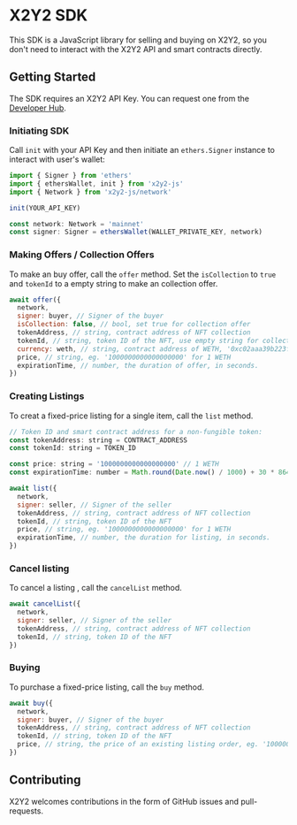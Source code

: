 # X2Y2 SDK

This SDK is a JavaScript library for selling and buying on X2Y2, so you don't need to interact with the X2Y2 API and smart contracts directly.

## Getting Started

The SDK requires an X2Y2 API Key. You can request one from the [Developer Hub](https://discord.gg/YhXfARtEmA).

### Initiating SDK

Call `init` with your API Key and then initiate an `ethers.Signer` instance to interact with user's wallet:

```JavaScript
import { Signer } from 'ethers'
import { ethersWallet, init } from 'x2y2-js'
import { Network } from 'x2y2-js/network'

init(YOUR_API_KEY)

const network: Network = 'mainnet'
const signer: Signer = ethersWallet(WALLET_PRIVATE_KEY, network)
```

### Making Offers / Collection Offers

To make an buy offer, call the `offer` method. Set the `isCollection` to `true` and `tokenId` to a empty string to make an collection offer.

```JavaScript
await offer({
  network,
  signer: buyer, // Signer of the buyer
  isCollection: false, // bool, set true for collection offer
  tokenAddress, // string, contract address of NFT collection
  tokenId, // string, token ID of the NFT, use empty string for collection offer
  currency: weth, // string, contract address of WETH, '0xc02aaa39b223fe8d0a0e5c4f27ead9083c756cc2'
  price, // string, eg. '1000000000000000000' for 1 WETH
  expirationTime, // number, the duration of offer, in seconds.
})
```

### Creating Listings

To creat a fixed-price listing for a single item, call the `list` method.

```JavaScript
// Token ID and smart contract address for a non-fungible token:
const tokenAddress: string = CONTRACT_ADDRESS
const tokenId: string = TOKEN_ID

const price: string = '1000000000000000000' // 1 WETH
const expirationTime: number = Math.round(Date.now() / 1000) + 30 * 86400 // 30 days

await list({
  network,
  signer: seller, // Signer of the seller
  tokenAddress, // string, contract address of NFT collection
  tokenId, // string, token ID of the NFT
  price, // string, eg. '1000000000000000000' for 1 WETH
  expirationTime, // number, the duration for listing, in seconds.
})
```

### Cancel listing

To cancel a listing , call the `cancelList` method.

```JavaScript
await cancelList({
  network,
  signer: seller, // Signer of the seller
  tokenAddress, // string, contract address of NFT collection
  tokenId, // string, token ID of the NFT
})
```

### Buying

To purchase a fixed-price listing, call the `buy` method.

```JavaScript
await buy({
  network,
  signer: buyer, // Signer of the buyer
  tokenAddress, // string, contract address of NFT collection
  tokenId, // string, token ID of the NFT
  price, // string, the price of an existing listing order, eg. '1000000000000000000' for 1 WETH
})
```

## Contributing

X2Y2 welcomes contributions in the form of GitHub issues and pull-requests.
